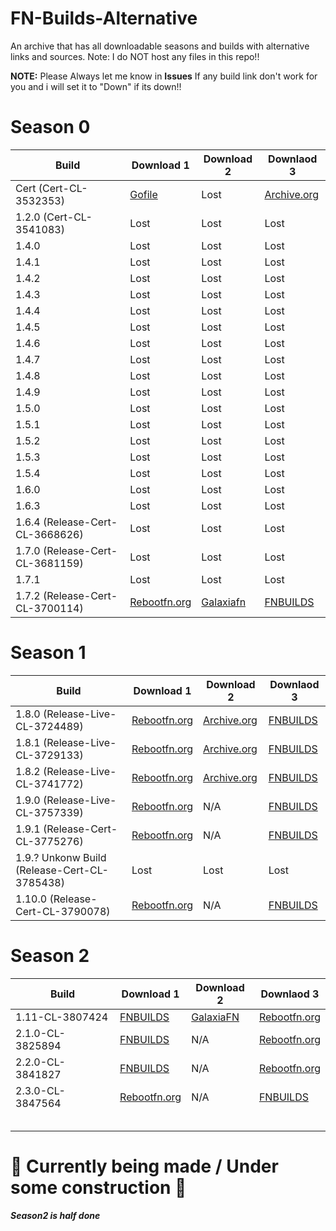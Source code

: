 # FN-Builds-Alternative
An archive that has all downloadable seasons and builds with alternative links and sources.  Note: I do NOT host any files in this repo!!

**NOTE:** Please Always let me know in **Issues** If any build link don't work for you and i will set it to "Down" if its down!!


# Season 0
| Build | Download 1 | Download 2 | Downlaod 3 |
|-------|------------|------------|------------|
| Cert (Cert-CL-3532353)| [Gofile](https://gofile.io/d/oqdWG7) | Lost | [Archive.org](https://archive.org/download/fortnite-cert-cl-3532353-1.-7z/%2B%2BFortnite%2BCert-CL-3532353%20%281%29.7z)|
| 1.2.0 (Cert-CL-3541083)| Lost | Lost | Lost |
| 1.4.0 | Lost | Lost | Lost |
| 1.4.1 | Lost | Lost | Lost |
| 1.4.2 | Lost | Lost | Lost |
| 1.4.3 | Lost | Lost | Lost |
| 1.4.4 | Lost | Lost | Lost |
| 1.4.5 | Lost | Lost | Lost |
| 1.4.6 | Lost | Lost | Lost |
| 1.4.7 | Lost | Lost | Lost |
| 1.4.8 | Lost | Lost | Lost |
| 1.4.9 | Lost | Lost | Lost |
| 1.5.0 | Lost | Lost | Lost |
| 1.5.1 | Lost | Lost | Lost |
| 1.5.2 | Lost | Lost | Lost |
| 1.5.3 | Lost | Lost | Lost |
| 1.5.4 | Lost | Lost | Lost |
| 1.6.0 | Lost | Lost | Lost |
| 1.6.3 | Lost | Lost | Lost |
| 1.6.4 (Release-Cert-CL-3668626) | Lost | Lost | Lost |
| 1.7.0 (Release-Cert-CL-3681159) | Lost | Lost | Lost |
| 1.7.1 | Lost | Lost | Lost |
| 1.7.2 (Release-Cert-CL-3700114) | [Rebootfn.org](https://builds.rebootfn.org/1.7.2.zip) | [Galaxiafn](https://galaxiafn.co.uk/1.7.2.zip) | [FNBUILDS](https://public.simplyblk.xyz/1.7.2.zip) |


# Season 1
| Build | Download 1 | Download 2 | Downlaod 3 |
|-------|------------|------------|------------|
| 1.8.0 (Release-Live-CL-3724489) | [Rebootfn.org](https://builds.rebootfn.org/1.8.rar) | [Archive.org](https://archive.org/download/1.8_20241223/1.8.rar) | [FNBUILDS](https://public.simplyblk.xyz/1.8.rar) |
| 1.8.1 (Release-Live-CL-3729133) | [Rebootfn.org](https://builds.rebootfn.org/1.8.1.rar) |  [Archive.org](https://archive.org/download/fortnite-release-1.8.1-cl-3729133/%2B%2BFortnite%2BRelease-1.8.1-CL-3729133.rar) | [FNBUILDS](https://public.simplyblk.xyz/1.8.1.rar)|
| 1.8.2 (Release-Live-CL-3741772) | [Rebootfn.org](https://builds.rebootfn.org/1.8.2.rar) | [Archive.org](https://archive.org/download/fortnite-release-1.8.2-cl-3741772/%2B%2BFortnite%2BRelease-1.8.2-CL-3741772.rar) | [FNBUILDS](https://public.simplyblk.xyz/1.8.2.rar) |
| 1.9.0 (Release-Live-CL-3757339) | [Rebootfn.org](https://builds.rebootfn.org/1.9.rar) | N/A | [FNBUILDS](https://public.simplyblk.xyz/1.9.rar) |
| 1.9.1 (Release-Cert-CL-3775276) | [Rebootfn.org](https://builds.rebootfn.org/1.9.1.rar) | N/A | [FNBUILDS](https://public.simplyblk.xyz/1.9.1.rar) |
| 1.9.? Unkonw Build (Release-Cert-CL-3785438) | Lost | Lost | Lost |
| 1.10.0 (Release-Cert-CL-3790078) | [Rebootfn.org](https://builds.rebootfn.org/1.10.rar) | N/A | [FNBUILDS](https://public.simplyblk.xyz/1.10.rar) |


# Season 2
| Build | Download 1 | Download 2 | Downlaod 3 |
|-------|------------|------------|------------|
| 1.11-CL-3807424 | [FNBUILDS](https://public.simplyblk.xyz/1.11.zip) | [GalaxiaFN](https://galaxiafn.co.uk/1.11.zip) | [Rebootfn.org](https://builds.rebootfn.org/1.11.zip)
| 2.1.0-CL-3825894 | [FNBUILDS](https://public.simplyblk.xyz/2.1.0.zip) | N/A | [Rebootfn.org](https://builds.rebootfn.org/2.1.0.zip)
| 2.2.0-CL-3841827 | [FNBUILDS](https://public.simplyblk.xyz/2.2.0.rar) | N/A | [Rebootfn.org](https://builds.rebootfn.org/2.2.0.rar)
| 2.3.0-CL-3847564 | [Rebootfn.org](https://builds.rebootfn.org/2.3.rar) | N/A | [FNBUILDS](https://public.simplyblk.xyz/2.3.rar)
| | |
| | |
| | |
| | |
| | |






















# 🚧 Currently being made / Under some construction 🚧
***Season2 is half done***
